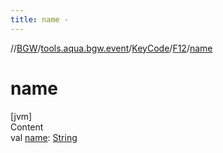 ```yaml
---
title: name -
---
```

//[BGW](../../../../index.md)/[tools.aqua.bgw.event](../../index.md)/[KeyCode](../index.md)/[F12](index.md)/[name](name.md)



# name  
[jvm]  
Content  
val [name](name.md): [String](https://kotlinlang.org/api/latest/jvm/stdlib/kotlin/-string/index.html)  



